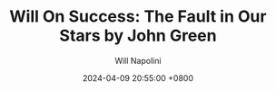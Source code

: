 ---
title: "Will On Success: The Fault in Our Stars by John Green"
author: Will Napolini
date: 2024-04-09 20:55:00 +0800
categories: [Mindset, Book-summaries]
tags:
  [
    the-fault-in-our-stars,
    john-green,
    young-adult-novel,
    cancer,
    teenage-love,
    terminal-illness,
    john-green-books,
    love-and-loss,
    the-fault-in-our-stars-summary,
    john-green-author,
    cancer-awareness,
    young-adult-fiction,
    book-recommendations,
    teenage-cancer,
    john-green-quotes,
    the-fault-in-our-stars-movie,
    john-green-writing,
    book-clubs,
    reading-lists,
    teenage-romance,
    the-fault-in-our-stars-review,
    young-adult-literature,
    cancer-survivor,
    john-green-books-for-teens,
    teenage-experiences,
    the-fault-in-our-stars-plot
  ]
image: https://pbs.twimg.com/media/GO2AGwRXoAASU5-?format=jpg&name=large
alt: "Will On Success: The Fault in Our Stars by John Green"
fallback:
  - 
  # Replace with the URL of your backup image
  -
  # Replace with the URL of your backup image
---